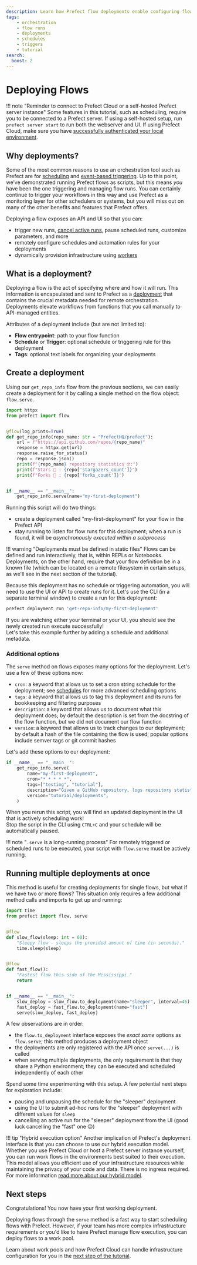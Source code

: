 ```yaml
---
description: Learn how Prefect flow deployments enable configuring flows for scheduled and remote execution.
tags:
    - orchestration
    - flow runs
    - deployments
    - schedules
    - triggers
    - tutorial
search:
  boost: 2
---
```

# Deploying Flows

!!! note "Reminder to connect to Prefect Cloud or a self-hosted Prefect server instance"
    Some features in this tutorial, such as scheduling, require you to be connected to a Prefect server.
    If using a self-hosted setup, run `prefect server start` to run both the webserver and UI.
    If using Prefect Cloud, make sure you have [successfully authenticated your local environment](/cloud/cloud-quickstart/).

## Why deployments?

Some of the most common reasons to use an orchestration tool such as Prefect are for [scheduling](/concepts/schedules/) and [event-based triggering](/concepts/automations/).
Up to this point, we’ve demonstrated running Prefect flows as scripts, but this means *you* have been the one triggering and managing flow runs.
You can certainly continue to trigger your workflows in this way and use Prefect as a monitoring layer for other schedulers or systems, but you will miss out on many of the other benefits and features that Prefect offers.

Deploying a flow exposes an API and UI so that you can:

- trigger new runs, [cancel active runs](/concepts/flows/#cancel-a-flow-run), pause scheduled runs, customize parameters, and more
- remotely configure schedules and automation rules for your deployments
- dynamically provision infrastructure using [workers](/tutorials/workers/)

## What is a deployment?

Deploying a flow is the act of specifying where and how it will run.
This information is encapsulated and sent to Prefect as a [deployment](/concepts/deployments/) that contains the crucial metadata needed for remote orchestration.
Deployments elevate workflows from functions that you call manually to API-managed entities.

Attributes of a deployment include (but are not limited to):

- __Flow entrypoint__: path to your flow function
- __Schedule__ or __Trigger__: optional schedule or triggering rule for this deployment
- __Tags__: optional text labels for organizing your deployments

## Create a deployment

Using our `get_repo_info` flow from the previous sections, we can easily create a deployment for it by calling a single method on the flow object: `flow.serve`.

```python hl_lines="16-17" title="repo_info.py"
import httpx
from prefect import flow


@flow(log_prints=True)
def get_repo_info(repo_name: str = "PrefectHQ/prefect"):
    url = f"https://api.github.com/repos/{repo_name}"
    response = httpx.get(url)
    response.raise_for_status()
    repo = response.json()
    print(f"{repo_name} repository statistics 🤓:")
    print(f"Stars 🌠 : {repo['stargazers_count']}")
    print(f"Forks 🍴 : {repo['forks_count']}")


if __name__ == "__main__":
    get_repo_info.serve(name="my-first-deployment")
```

Running this script will do two things:

- create a deployment called "my-first-deployment" for your flow in the Prefect API
- stay running to listen for flow runs for this deployment; when a run is found, it will be *asynchronously executed within a subprocess*

!!! warning "Deployments must be defined in static files"
    Flows can be defined and run interactively, that is, within REPLs or Notebooks.
    Deployments, on the other hand, require that your flow definition be in a known file (which can be located on a remote filesystem in certain setups, as we'll see in the next section of the tutorial).  

Because this deployment has no schedule or triggering automation, you will need to use the UI or API to create runs for it.
Let's use the CLI (in a separate terminal window) to create a run for this deployment:

<div class="terminal">

```bash
prefect deployment run 'get-repo-info/my-first-deployment'
```

</div>

If you are watching either your terminal or your UI, you should see the newly created run execute successfully!  
Let's take this example further by adding a schedule and additional metadata.

### Additional options

The `serve` method on flows exposes many options for the deployment.
Let's use a few of these options now:

- `cron`: a keyword that allows us to set a cron string schedule for the deployment; see [schedules](/concepts/schedules/) for more advanced scheduling options
- `tags`: a keyword that allows us to tag this deployment and its runs for bookkeeping and filtering purposes
- `description`: a keyword that allows us to document what this deployment does; by default the description is set from the docstring of the flow function, but we did not document our flow function
- `version`: a keyword that allows us to track changes to our deployment; by default a hash of the file containing the flow is used; popular options include semver tags or git commit hashes

Let's add these options to our deployment:

```python
if __name__ == "__main__":
    get_repo_info.serve(
        name="my-first-deployment",
        cron="* * * * *",
        tags=["testing", "tutorial"],
        description="Given a GitHub repository, logs repository statistics for that repo.",
        version="tutorial/deployments",
    )
```

When you rerun this script, you will find an updated deployment in the UI that is actively scheduling work!  
Stop the script in the CLI using `CTRL+C` and your schedule will be automatically paused.

!!! note "`.serve` is a long-running process"
    For remotely triggered or scheduled runs to be executed, your script with `flow.serve` must be actively running.

## Running multiple deployments at once

This method is useful for creating deployments for single flows, but what if we have two or more flows?  This situation only requires a few additional method calls and imports to get up and running:

```python hl_lines="2 18-20" title="multi_flow_deployment.py"
import time
from prefect import flow, serve


@flow
def slow_flow(sleep: int = 60):
    "Sleepy flow - sleeps the provided amount of time (in seconds)."
    time.sleep(sleep)


@flow
def fast_flow():
    "Fastest flow this side of the Mississippi."
    return


if __name__ == "__main__":
    slow_deploy = slow_flow.to_deployment(name="sleeper", interval=45)
    fast_deploy = fast_flow.to_deployment(name="fast")
    serve(slow_deploy, fast_deploy)
```

A few observations are in order:

- the `flow.to_deployment` interface exposes the *exact same* options as `flow.serve`; this method produces a deployment object
- the deployments are only registered with the API once `serve(...)` is called
- when serving multiple deployments, the only requirement is that they share a Python environment; they can be executed and scheduled independently of each other

Spend some time experimenting with this setup.
A few potential next steps for exploration include:

- pausing and unpausing the schedule for the "sleeper" deployment
- using the UI to submit ad-hoc runs for the "sleeper" deployment with different values for `sleep`
- cancelling an active run for the "sleeper" deployment from the UI (good luck cancelling the "fast" one 😉)

!!! tip "Hybrid execution option"
    Another implication of Prefect's deployment interface is that you can choose to use our hybrid execution model.
    Whether you use Prefect Cloud or host a Prefect server instance yourself, you can run work flows in the environments best suited to their execution.
    This model allows you efficient use of your infrastructure resources while maintaining the privacy of your code and data.
    There is no ingress required.
    For more information [read more about our hybrid model](https://www.prefect.io/security/overview/#hybrid-model).

## Next steps

Congratulations! You now have your first working deployment.

Deploying flows through the `serve` method is a fast way to start scheduling flows with Prefect.
However, if your team has more complex infrastructure requirements or you'd like to have Prefect manage flow execution, you can deploy flows to a work pool.

Learn about work pools and how Prefect Cloud can handle infrastructure configuration for you in the [next step of the tutorial](/tutorial/work-pools/).
